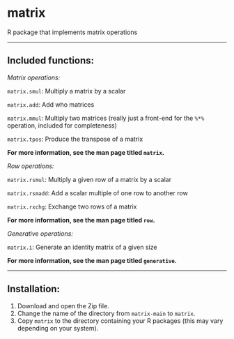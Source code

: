 # matrix
R package that implements matrix operations

----

## Included functions:

*Matrix operations:*

`matrix.smul`: Multiply a matrix by a scalar

`matrix.add`: Add who matrices

`matrix.mmul`: Multiply two matrices (really just a front-end for the `%*%` operation, included for completeness)

`matrix.tpos`: Produce the transpose of a matrix

**For more information, see the man page titled `matrix`.**

*Row operations:*

`matrix.rsmul`: Multiply a given row of a matrix by a scalar

`matrix.rsmadd`: Add a scalar multiple of one row to another row

`matrix.rxchg`: Exchange two rows of a matrix

**For more information, see the man page titled `row`.**

*Generative operations:*

`matrix.i`: Generate an identity matrix of a given size

**For more information, see the man page titled `generative`.**

----

## Installation:

1. Download and open the Zip file.
2. Change the name of the directory from `matrix-main` to `matrix`.
3. Copy `matrix` to the directory containing your R packages (this may vary depending on your system).
